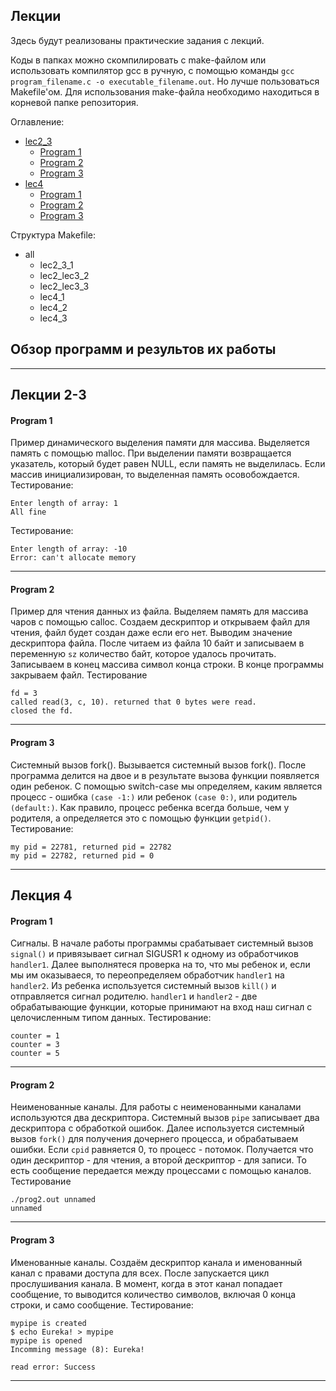 ## Лекции
Здесь будут реализованы практические задания с лекций.

Коды в папках можно скомпилировать с make-файлом или использовать компилятор gcc в ручную, с помощью команды `gcc program_filename.c -o executable_filename.out`. Но лучше пользоваться Makefile'ом. Для использования make-файла необходимо находиться в корневой папке репозитория.

Оглавление:
+ [lec2_3](#lecture2_3)
   + [Program 1](#Program_1)
   + [Program 2](#Program_2)
   + [Program 3](#Program_3)
+ [lec4](#lecture4)
   + [Program 1](#Program_12)
   + [Program 2](#Program_22)
   + [Program 3](#Program_32)

Структура Makefile:
- all
  - lec2_3_1
  - lec2_lec3_2
  - lec2_lec3_3
  - lec4_1
  - lec4_2
  - lec4_3
## Обзор программ и результов их работы
___
## <a name="lecture2-3">Лекции 2-3</a>
#### <a name="Program_1">Program 1</a>
Пример динамического выделения памяти для массива.
Выделяется память с помощью malloc. При выделении памяти возвращается указатель, который будет равен NULL, если память не выделилась. Если массив инициализирован, то выделенная память осовобождается.
Тестирование:
```
Enter length of array: 1
All fine
```
Тестирование:
```
Enter length of array: -10
Error: can't allocate memory
```
___ 
#### <a name="Program_2">Program 2</a>
Пример для чтения данных из файла.
Выделяем память для массива чаров с помощью calloc. Создаем дескриптор и открываем файл для чтения, файл будет создан даже если его нет. Выводим значение дескриптора файла. После читаем из файла 10 байт и записываем в переменную `sz` количество байт, которое удалось прочитать. Записываем в конец массива символ конца строки. В конце программы закрываем файл.
Тестирование 
```
fd = 3
called read(3, c, 10). returned that 0 bytes were read.
closed the fd.
```
___
#### <a name="Program_3">Program 3</a>
Системный вызов fork().
Вызывается системный вызов fork(). После программа делится на двое и в результате вызова функции появляется один ребенок. С помощью switch-case мы определяем, каким является процесс - ошибка `(case -1:)` или ребенок `(case 0:)`, или родитель `(default:)`. Как правило, процесс ребенка всегда больше, чем у родителя, а определяется это с помощью функции `getpid()`.
Тестирование:
```
my pid = 22781, returned pid = 22782
my pid = 22782, returned pid = 0
```
___
## <a name="lecture4">Лекция 4</a>
#### <a name="Program_12">Program 1</a>
Сигналы.
В начале работы программы срабатывает системный вызов `signal()` и привязывает сигнал SIGUSR1 к одному из обработчиков `handler1`. Далее выполнятеся проверка на то, что мы ребенок и, если мы им оказываеся, то переопределяем обработчик `handler1` на `handler2`. Из ребенка используется системный вызов `kill()` и отправляется сигнал родителю. `handler1` и `handler2` - две обрабатывающие функции, которые принимают на вход наш сигнал с целочисленным типом данных.
Тестирование:
```
counter = 1  
counter = 3  
counter = 5  
```
___ 
#### <a name="Program_22">Program 2</a>
Неименованные каналы.
Для работы с неименованными каналами используются два дескриптора. Системный вызов `pipe` записывает два дескриптора с обработкой ошибок. Далее используется системный вызов `fork()` для получения дочернего процесса, и обрабатываем ошибки. Если `cpid` равняется 0, то процесс - потомок. Получается что один дескриптор - для чтения, а второй дескриптор - для записи. То есть сообщение передается между процессами с помощью каналов.
Тестирование 
```
./prog2.out unnamed
unnamed
```
___
#### <a name="Program_32">Program 3</a>
Именованные каналы.
Создаём дескриптор канала и именованный канал с правами доступа для всех. После запускается цикл прослушивания канала. В момент, когда в этот канал попадает сообщение, то выводится количество символов, включая 0 конца строки, и само сообщение.
Тестирование:
```
mypipe is created
$ echo Eureka! > mypipe
mypipe is opened
Incomming message (8): Eureka!

read error: Success
```
___
